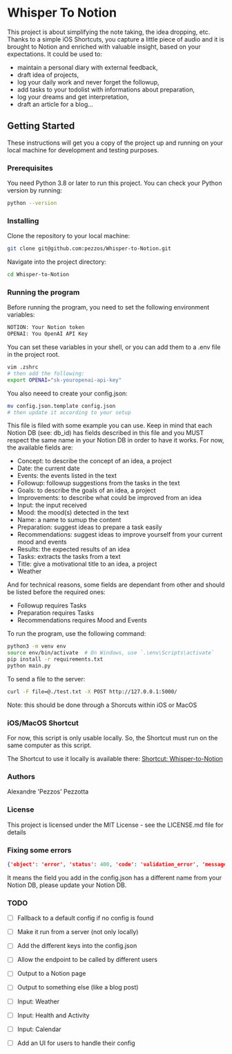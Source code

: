 # Whisper To Notion

This project is about simplifying the note taking, the idea dropping, etc.
Thanks to a simple iOS Shortcuts, you capture a little piece of audio and it is brought to Notion and enriched with valuable insight, based on your expectations.
It could be used to:
- maintain a personal diary with external feedback, 
- draft idea of projects, 
- log your daily work and never forget the followup, 
- add tasks to your todolist with informations about preparation, 
- log your dreams and get interpretation, 
- draft an article for a blog...

## Getting Started

These instructions will get you a copy of the project up and running on your local machine for development and testing purposes.

### Prerequisites

You need Python 3.8 or later to run this project. You can check your Python version by running:

```bash
python --version
```

### Installing

Clone the repository to your local machine:
```bash
git clone git@github.com:pezzos/Whisper-to-Notion.git   
```
Navigate into the project directory:
```bash
cd Whisper-to-Notion
```

### Running the program

Before running the program, you need to set the following environment variables:
```bash
NOTION: Your Notion token
OPENAI: You OpenAI API Key
```
You can set these variables in your shell, or you can add them to a .env file in the project root.
```bash
vim .zshrc
# then add the following:
export OPENAI="sk-youropenai-api-key"
```

You also neeed to create your config.json:
```bash
mv config.json.template config.json
# then update it according to your setup
```
This file is filed with some example you can use.
Keep in mind that each Notion DB (see: db_id) has fields described in this file and you MUST respect the same name in your Notion DB in order to have it works.
For now, the available fields are:
- Concept: to describe the concept of an idea, a project
- Date: the current date
- Events: the events listed in the text
- Followup: followup suggestions from the tasks in the text
- Goals: to describe the goals of an idea, a project
- Improvements: to describe what could be improved from an idea
- Input: the input received
- Mood: the mood(s) detected in the text
- Name: a name to sumup the content
- Preparation: suggest ideas to prepare a task easily
- Recommendations: suggest ideas to improve yourself from your current mood and events
- Results: the expected results of an idea
- Tasks: extracts the tasks from a text
- Title: give a motivational title to an idea, a project
- Weather

And for technical reasons, some fields are dependant from other and should be listed before the required ones:
- Followup requires Tasks
- Preparation requires Tasks
- Recommendations requires Mood and Events

To run the program, use the following command:
```bash
python3 -m venv env
source env/bin/activate  # On Windows, use `.\env\Scripts\activate`
pip install -r requirements.txt
python main.py
```

To send a file to the server:
```bash
curl -F file=@./test.txt -X POST http://127.0.0.1:5000/
```
Note: this should be done through a Shorcuts within iOS or MacOS

### iOS/MacOS Shortcut

For now, this script is only usable locally.
So, the Shortcut must run on the same computer as this script.

The Shortcut to use it locally is available there:
[Shortcut: Whisper-to-Notion](https://www.icloud.com/shortcuts/b1a0c95e85ad430894dab9856e1d86ad)

### Authors

Alexandre 'Pezzos' Pezzotta 

### License

This project is licensed under the MIT License - see the LICENSE.md file for details

### Fixing some errors
```json
{'object': 'error', 'status': 400, 'code': 'validation_error', 'message': 'Recommendations is not a property that exists.', 'request_id': 'some-caracters'}
```
It means the field you add in the config.json has a different name from your Notion DB, please update your Notion DB.

### TODO

- [ ] Fallback to a default config if no config is found
- [ ] Make it run from a server (not only locally)
- [ ] Add the different keys into the config.json
- [ ] Allow the endpoint to be called by different users
- [ ] Output to a Notion page
- [ ] Output to something else (like a blog post)
- [ ] Input: Weather
- [ ] Input: Health and Activity
- [ ] Input: Calendar
- [ ] Add an UI for users to handle their config




